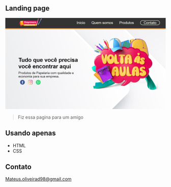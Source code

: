 ## Landing page

![preview](./.github/127.0.0.1_5500_index.html.png)

> Fiz essa pagina para um amigo

## Usando apenas

- HTML
- CSS

## Contato

Mateus.oliveirad98@gmail.com
